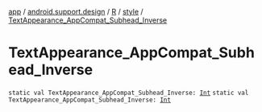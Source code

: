 [app](../../../index.md) / [android.support.design](../../index.md) / [R](../index.md) / [style](index.md) / [TextAppearance_AppCompat_Subhead_Inverse](./-text-appearance_-app-compat_-subhead_-inverse.md)

# TextAppearance_AppCompat_Subhead_Inverse

`static val TextAppearance_AppCompat_Subhead_Inverse: `[`Int`](https://kotlinlang.org/api/latest/jvm/stdlib/kotlin/-int/index.html)
`static val TextAppearance_AppCompat_Subhead_Inverse: `[`Int`](https://kotlinlang.org/api/latest/jvm/stdlib/kotlin/-int/index.html)